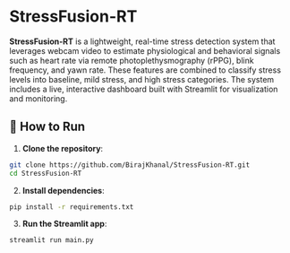# StressFusion-RT

**StressFusion-RT** is a lightweight, real-time stress detection system that leverages webcam video to estimate physiological and behavioral signals such as heart rate via remote photoplethysmography (rPPG), blink frequency, and yawn rate. These features are combined to classify stress levels into baseline, mild stress, and high stress categories. The system includes a live, interactive dashboard built with Streamlit for visualization and monitoring.

## 🚀 How to Run

1. **Clone the repository**:

```bash
git clone https://github.com/BirajKhanal/StressFusion-RT.git
cd StressFusion-RT
```

2. **Install dependencies**:

```bash
pip install -r requirements.txt
```

3. **Run the Streamlit app**:

```bash
streamlit run main.py
```
